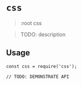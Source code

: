 # `css`
> :root css

> TODO: description

## Usage

```
const css = require('css');

// TODO: DEMONSTRATE API
```
